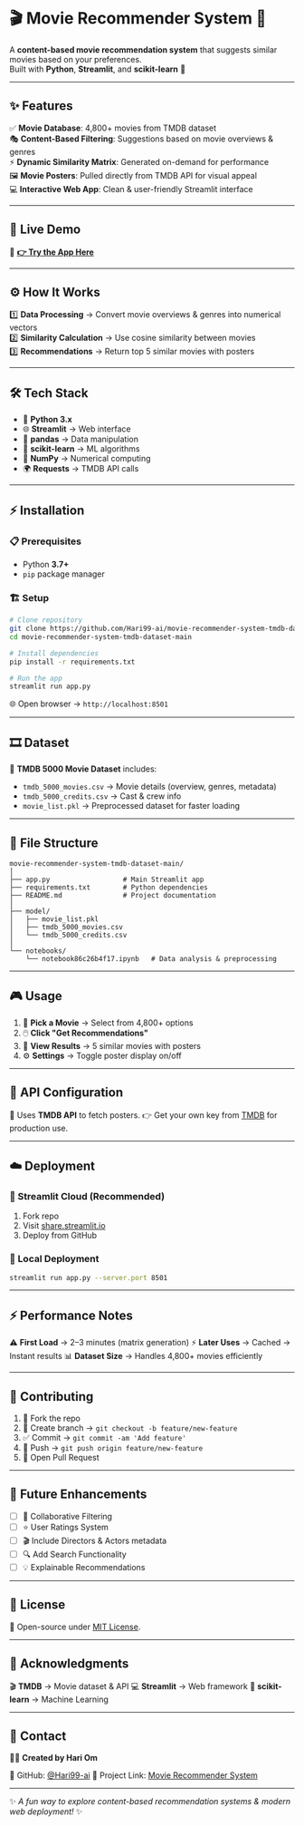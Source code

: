 # 🎬 Movie Recommender System 🍿  

A **content-based movie recommendation system** that suggests similar movies based on your preferences.  
Built with **Python**, **Streamlit**, and **scikit-learn** 🚀  

---

## ✨ Features  

✅ **Movie Database**: 4,800+ movies from TMDB dataset  
🎭 **Content-Based Filtering**: Suggestions based on movie overviews & genres  
⚡ **Dynamic Similarity Matrix**: Generated on-demand for performance  
🖼️ **Movie Posters**: Pulled directly from TMDB API for visual appeal  
💻 **Interactive Web App**: Clean & user-friendly Streamlit interface  

---

## 🚀 Live Demo  

🔗 **[👉 Try the App Here](https://movie-recommender-system-tmdb-dataset-main.streamlit.app)**  

---

## ⚙️ How It Works  

1️⃣ **Data Processing** → Convert movie overviews & genres into numerical vectors  
2️⃣ **Similarity Calculation** → Use cosine similarity between movies  
3️⃣ **Recommendations** → Return top 5 similar movies with posters  

---

## 🛠️ Tech Stack  

- 🐍 **Python 3.x**  
- 🌐 **Streamlit** → Web interface  
- 🧮 **pandas** → Data manipulation  
- 🤖 **scikit-learn** → ML algorithms  
- 🔢 **NumPy** → Numerical computing  
- 🌍 **Requests** → TMDB API calls  

---

## ⚡ Installation  

### 📋 Prerequisites  
- Python **3.7+**  
- `pip` package manager  

### 🏗️ Setup  

```bash
# Clone repository
git clone https://github.com/Hari99-ai/movie-recommender-system-tmdb-dataset-main.git
cd movie-recommender-system-tmdb-dataset-main

# Install dependencies
pip install -r requirements.txt

# Run the app
streamlit run app.py
```

🌐 Open browser → `http://localhost:8501`

---

## 🎞️ Dataset

📂 **TMDB 5000 Movie Dataset** includes:

* `tmdb_5000_movies.csv` → Movie details (overview, genres, metadata)
* `tmdb_5000_credits.csv` → Cast & crew info
* `movie_list.pkl` → Preprocessed dataset for faster loading

---

## 📂 File Structure

```
movie-recommender-system-tmdb-dataset-main/
│
├── app.py                  # Main Streamlit app
├── requirements.txt        # Python dependencies
├── README.md               # Project documentation
│
├── model/
│   ├── movie_list.pkl
│   ├── tmdb_5000_movies.csv
│   └── tmdb_5000_credits.csv
│
└── notebooks/
    └── notebook86c26b4f17.ipynb   # Data analysis & preprocessing
```

---

## 🎮 Usage

1. 🎥 **Pick a Movie** → Select from 4,800+ options
2. 🖱️ **Click "Get Recommendations"**
3. 👀 **View Results** → 5 similar movies with posters
4. ⚙️ **Settings** → Toggle poster display on/off

---

## 🔑 API Configuration

🔌 Uses **TMDB API** to fetch posters.
👉 Get your own key from [TMDB](https://www.themoviedb.org/settings/api) for production use.

---

## ☁️ Deployment

### 🔹 Streamlit Cloud (Recommended)

1. Fork repo
2. Visit [share.streamlit.io](https://share.streamlit.io)
3. Deploy from GitHub

### 🔹 Local Deployment

```bash
streamlit run app.py --server.port 8501
```

---

## ⚡ Performance Notes

⚠️ **First Load** → 2–3 minutes (matrix generation)
⚡ **Later Uses** → Cached → Instant results
📊 **Dataset Size** → Handles 4,800+ movies efficiently

---

## 🤝 Contributing

1. 🍴 Fork the repo
2. 🌱 Create branch → `git checkout -b feature/new-feature`
3. ✅ Commit → `git commit -am 'Add feature'`
4. 🚀 Push → `git push origin feature/new-feature`
5. 🔁 Open Pull Request

---

## 🔮 Future Enhancements

- [ ] 🤝 Collaborative Filtering
- [ ] ⭐ User Ratings System
- [ ] 🎬 Include Directors & Actors metadata
- [ ] 🔍 Add Search Functionality
- [ ] 💡 Explainable Recommendations

---

## 📜 License

📝 Open-source under [MIT License](LICENSE).

---

## 🙌 Acknowledgments

🎬 **TMDB** → Movie dataset & API
💻 **Streamlit** → Web framework
🧠 **scikit-learn** → Machine Learning

---

## 👤 Contact

👨‍💻 **Created by Hari Om**

🌟 GitHub: [@Hari99-ai](https://github.com/Hari99-ai)
🔗 Project Link: [Movie Recommender System](https://github.com/Hari99-ai/movie-recommender-system-tmdb-dataset-main)

---

✨ *A fun way to explore content-based recommendation systems & modern web deployment!* ✨
